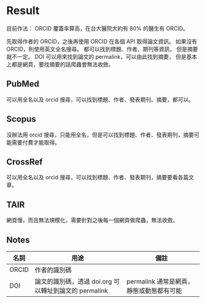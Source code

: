 # Result

目前作法：
ORCID 覆蓋率算高，在台大醫院大約有 80% 的醫生有 ORCID。

先取得作者的 ORCID，之後再使用 ORCID 在各個 API 取得論文資訊。
如果沒有 ORCID，則使用英文全名搜尋。
都可以找到標題、作者、期刊等資訊，
但是摘要就不一定。
DOI 可以用來找到論文的 permalink，可以由此找到摘要，
但是基本上都是網頁，要找摘要的話爬蟲會無法收斂。

## PubMed

可以用全名以及 orcid 搜尋，可以找到標題、作者、發表期刊、摘要，都可以。

## Scopus

沒辦法用 orcid 搜尋，只能用全名，但是可以找到標題、作者、發表期刊，摘要可能需要付費才能取得。

## CrossRef

可以用全名以及 orcid 搜尋，可以找到標題、作者、發表期刊，摘要要看各篇文章。

## TAIR
網頁慢，而且無法規模化，需要針對之後每一個網頁做爬蟲，無法收斂。

## Notes
|名詞|用途|備註|
|---|---|---|
|ORCID|作者的識別碼||
|DOI|論文的識別碼，透過 doi.org 可以轉址到論文的 permalink|permalink 通常是網頁，靜態或動態都有可能|
